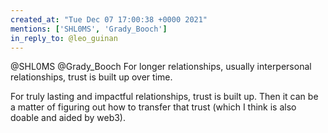 ```yaml
---
created_at: "Tue Dec 07 17:00:38 +0000 2021"
mentions: ['SHL0MS', 'Grady_Booch']
in_reply_to: @leo_guinan
---
```


@SHL0MS @Grady_Booch For longer relationships, usually interpersonal relationships, trust is built up over time. 

For truly lasting and impactful relationships, trust is built up. Then it can be a matter of figuring out how to transfer that trust (which I think is also doable and aided by web3).
